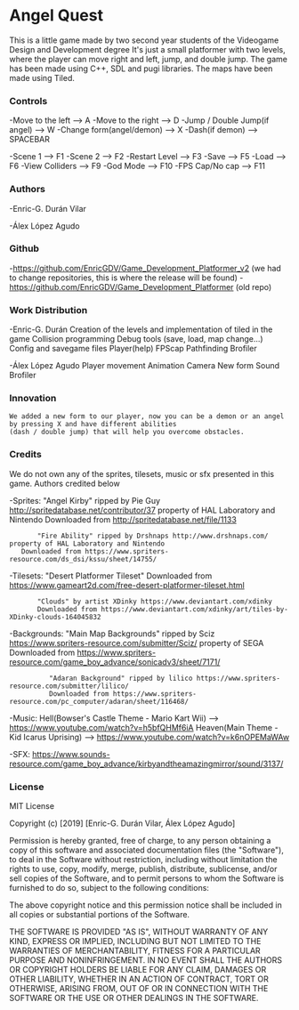 # Angel Quest

This is a little game made by two second year students of the Videogame Design and Development degree
It's just a small platformer with two levels, where the player can move right and left, jump, and double jump.
The game has been made using C++, SDL and pugi libraries. The maps have been made using Tiled.

### Controls
-Move to the left             --> A
-Move to the right            --> D
-Jump / Double Jump(if angel) --> W
-Change form(angel/demon)     --> X
-Dash(if demon)               --> SPACEBAR

-Scene 1            --> F1
-Scene 2            --> F2
-Restart Level      --> F3
-Save               --> F5
-Load               --> F6
-View Colliders     --> F9
-God Mode           --> F10
-FPS Cap/No cap     --> F11

### Authors
-Enric-G. Durán Vilar

-Álex López  Agudo

### Github
-https://github.com/EnricGDV/Game_Development_Platformer_v2 (we had to change repositories, this is where the release will be found)
-https://github.com/EnricGDV/Game_Development_Platformer (old repo)

### Work Distribution
  -Enric-G. Durán
    Creation of the levels and implementation of tiled in the game
    Collision programming
    Debug tools (save, load, map change...)
    Config and savegame files
    Player(help)
    FPScap
    Pathfinding
    Brofiler
   
  -Álex López Agudo
    Player movement
    Animation
    Camera
    New form
    Sound
    Brofiler

### Innovation
	We added a new form to our player, now you can be a demon or an angel by pressing X and have different abilities
	(dash / double jump) that will help you overcome obstacles.

### Credits

We do not own any of the sprites, tilesets, music or sfx presented in this game. Authors credited below

-Sprites: "Angel Kirby" ripped by Pie Guy  http://spritedatabase.net/contributor/37 property of HAL Laboratory and Nintendo
          Downloaded from http://spritedatabase.net/file/1133

           "Fire Ability" ripped by Drshnaps http://www.drshnaps.com/ property of HAL Laboratory and Nintendo
	   Downloaded from https://www.spriters-resource.com/ds_dsi/kssu/sheet/14755/

-Tilesets: "Desert Platformer Tileset" 
	   Downloaded from https://www.gameart2d.com/free-desert-platformer-tileset.html
           
           "Clouds" by artist XDinky https://www.deviantart.com/xdinky
           Downloaded from https://www.deviantart.com/xdinky/art/tiles-by-XDinky-clouds-164045832

-Backgrounds: "Main Map Backgrounds" ripped by Sciz https://www.spriters-resource.com/submitter/Sciz/ property of SEGA
              Downloaded from https://www.spriters-resource.com/game_boy_advance/sonicadv3/sheet/7171/

              "Adaran Background" ripped by lilico https://www.spriters-resource.com/submitter/lilico/
              Downloaded from https://www.spriters-resource.com/pc_computer/adaran/sheet/116468/

-Music: 
              Hell(Bowser's Castle Theme - Mario Kart Wii) --> https://www.youtube.com/watch?v=h5bfQHMf6iA
	      Heaven(Main Theme - Kid Icarus Uprising) --> https://www.youtube.com/watch?v=k6nOPEMaWAw

-SFX: 
   	      https://www.sounds-resource.com/game_boy_advance/kirbyandtheamazingmirror/sound/3137/


### License

MIT License

Copyright (c) [2019] [Enric-G. Durán Vilar, Álex López Agudo]

Permission is hereby granted, free of charge, to any person obtaining a copy
of this software and associated documentation files (the "Software"), to deal
in the Software without restriction, including without limitation the rights
to use, copy, modify, merge, publish, distribute, sublicense, and/or sell
copies of the Software, and to permit persons to whom the Software is
furnished to do so, subject to the following conditions:

The above copyright notice and this permission notice shall be included in all
copies or substantial portions of the Software.

THE SOFTWARE IS PROVIDED "AS IS", WITHOUT WARRANTY OF ANY KIND, EXPRESS OR
IMPLIED, INCLUDING BUT NOT LIMITED TO THE WARRANTIES OF MERCHANTABILITY,
FITNESS FOR A PARTICULAR PURPOSE AND NONINFRINGEMENT. IN NO EVENT SHALL THE
AUTHORS OR COPYRIGHT HOLDERS BE LIABLE FOR ANY CLAIM, DAMAGES OR OTHER
LIABILITY, WHETHER IN AN ACTION OF CONTRACT, TORT OR OTHERWISE, ARISING FROM,
OUT OF OR IN CONNECTION WITH THE SOFTWARE OR THE USE OR OTHER DEALINGS IN THE
SOFTWARE.
 
